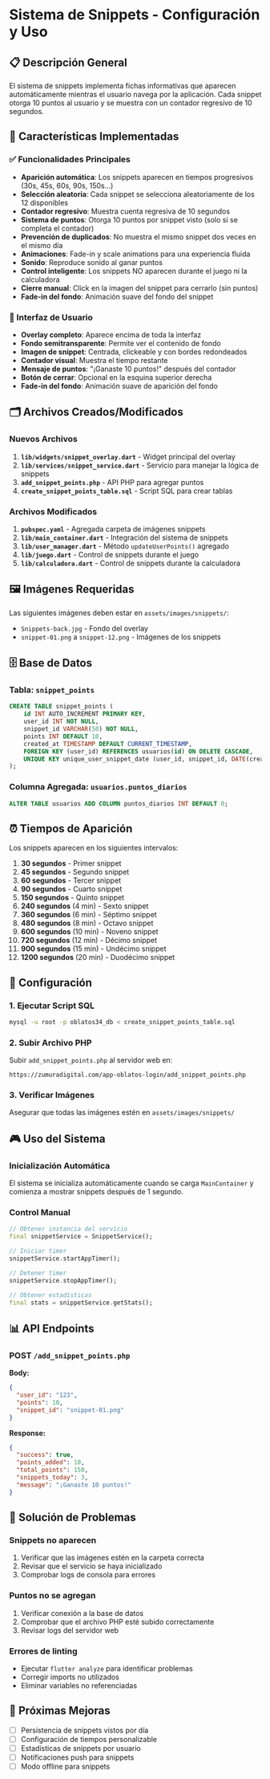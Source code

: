 # Sistema de Snippets - Configuración y Uso

## 📋 Descripción General

El sistema de snippets implementa fichas informativas que aparecen automáticamente mientras el usuario navega por la aplicación. Cada snippet otorga 10 puntos al usuario y se muestra con un contador regresivo de 10 segundos.

## 🎯 Características Implementadas

### ✅ Funcionalidades Principales
- **Aparición automática**: Los snippets aparecen en tiempos progresivos (30s, 45s, 60s, 90s, 150s...)
- **Selección aleatoria**: Cada snippet se selecciona aleatoriamente de los 12 disponibles
- **Contador regresivo**: Muestra cuenta regresiva de 10 segundos
- **Sistema de puntos**: Otorga 10 puntos por snippet visto (solo si se completa el contador)
- **Prevención de duplicados**: No muestra el mismo snippet dos veces en el mismo día
- **Animaciones**: Fade-in y scale animations para una experiencia fluida
- **Sonido**: Reproduce sonido al ganar puntos
- **Control inteligente**: Los snippets NO aparecen durante el juego ni la calculadora
- **Cierre manual**: Click en la imagen del snippet para cerrarlo (sin puntos)
- **Fade-in del fondo**: Animación suave del fondo del snippet

### 📱 Interfaz de Usuario
- **Overlay completo**: Aparece encima de toda la interfaz
- **Fondo semitransparente**: Permite ver el contenido de fondo
- **Imagen de snippet**: Centrada, clickeable y con bordes redondeados
- **Contador visual**: Muestra el tiempo restante
- **Mensaje de puntos**: "¡Ganaste 10 puntos!" después del contador
- **Botón de cerrar**: Opcional en la esquina superior derecha
- **Fade-in del fondo**: Animación suave de aparición del fondo

## 🗂️ Archivos Creados/Modificados

### Nuevos Archivos
1. **`lib/widgets/snippet_overlay.dart`** - Widget principal del overlay
2. **`lib/services/snippet_service.dart`** - Servicio para manejar la lógica de snippets
3. **`add_snippet_points.php`** - API PHP para agregar puntos
4. **`create_snippet_points_table.sql`** - Script SQL para crear tablas

### Archivos Modificados
1. **`pubspec.yaml`** - Agregada carpeta de imágenes snippets
2. **`lib/main_container.dart`** - Integración del sistema de snippets
3. **`lib/user_manager.dart`** - Método `updateUserPoints()` agregado
4. **`lib/juego.dart`** - Control de snippets durante el juego
5. **`lib/calculadora.dart`** - Control de snippets durante la calculadora

## 🖼️ Imágenes Requeridas

Las siguientes imágenes deben estar en `assets/images/snippets/`:
- `Snippets-back.jpg` - Fondo del overlay
- `snippet-01.png` a `snippet-12.png` - Imágenes de los snippets

## 🗄️ Base de Datos

### Tabla: `snippet_points`
```sql
CREATE TABLE snippet_points (
    id INT AUTO_INCREMENT PRIMARY KEY,
    user_id INT NOT NULL,
    snippet_id VARCHAR(50) NOT NULL,
    points INT DEFAULT 10,
    created_at TIMESTAMP DEFAULT CURRENT_TIMESTAMP,
    FOREIGN KEY (user_id) REFERENCES usuarios(id) ON DELETE CASCADE,
    UNIQUE KEY unique_user_snippet_date (user_id, snippet_id, DATE(created_at))
);
```

### Columna Agregada: `usuarios.puntos_diarios`
```sql
ALTER TABLE usuarios ADD COLUMN puntos_diarios INT DEFAULT 0;
```

## ⏰ Tiempos de Aparición

Los snippets aparecen en los siguientes intervalos:
1. **30 segundos** - Primer snippet
2. **45 segundos** - Segundo snippet  
3. **60 segundos** - Tercer snippet
4. **90 segundos** - Cuarto snippet
5. **150 segundos** - Quinto snippet
6. **240 segundos** (4 min) - Sexto snippet
7. **360 segundos** (6 min) - Séptimo snippet
8. **480 segundos** (8 min) - Octavo snippet
9. **600 segundos** (10 min) - Noveno snippet
10. **720 segundos** (12 min) - Décimo snippet
11. **900 segundos** (15 min) - Undécimo snippet
12. **1200 segundos** (20 min) - Duodécimo snippet

## 🔧 Configuración

### 1. Ejecutar Script SQL
```bash
mysql -u root -p oblatos34_db < create_snippet_points_table.sql
```

### 2. Subir Archivo PHP
Subir `add_snippet_points.php` al servidor web en:
```
https://zumuradigital.com/app-oblatos-login/add_snippet_points.php
```

### 3. Verificar Imágenes
Asegurar que todas las imágenes estén en `assets/images/snippets/`

## 🎮 Uso del Sistema

### Inicialización Automática
El sistema se inicializa automáticamente cuando se carga `MainContainer` y comienza a mostrar snippets después de 1 segundo.

### Control Manual
```dart
// Obtener instancia del servicio
final snippetService = SnippetService();

// Iniciar timer
snippetService.startAppTimer();

// Detener timer
snippetService.stopAppTimer();

// Obtener estadísticas
final stats = snippetService.getStats();
```

## 📊 API Endpoints

### POST `/add_snippet_points.php`
**Body:**
```json
{
  "user_id": "123",
  "points": 10,
  "snippet_id": "snippet-01.png"
}
```

**Response:**
```json
{
  "success": true,
  "points_added": 10,
  "total_points": 150,
  "snippets_today": 3,
  "message": "¡Ganaste 10 puntos!"
}
```

## 🐛 Solución de Problemas

### Snippets no aparecen
1. Verificar que las imágenes estén en la carpeta correcta
2. Revisar que el servicio se haya inicializado
3. Comprobar logs de consola para errores

### Puntos no se agregan
1. Verificar conexión a la base de datos
2. Comprobar que el archivo PHP esté subido correctamente
3. Revisar logs del servidor web

### Errores de linting
- Ejecutar `flutter analyze` para identificar problemas
- Corregir imports no utilizados
- Eliminar variables no referenciadas

## 🚀 Próximas Mejoras

- [ ] Persistencia de snippets vistos por día
- [ ] Configuración de tiempos personalizable
- [ ] Estadísticas de snippets por usuario
- [ ] Notificaciones push para snippets
- [ ] Modo offline para snippets

